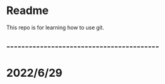 # Readme
This repo is for learning how to use git.
## -----------------------------------------

# 2022/6/29

